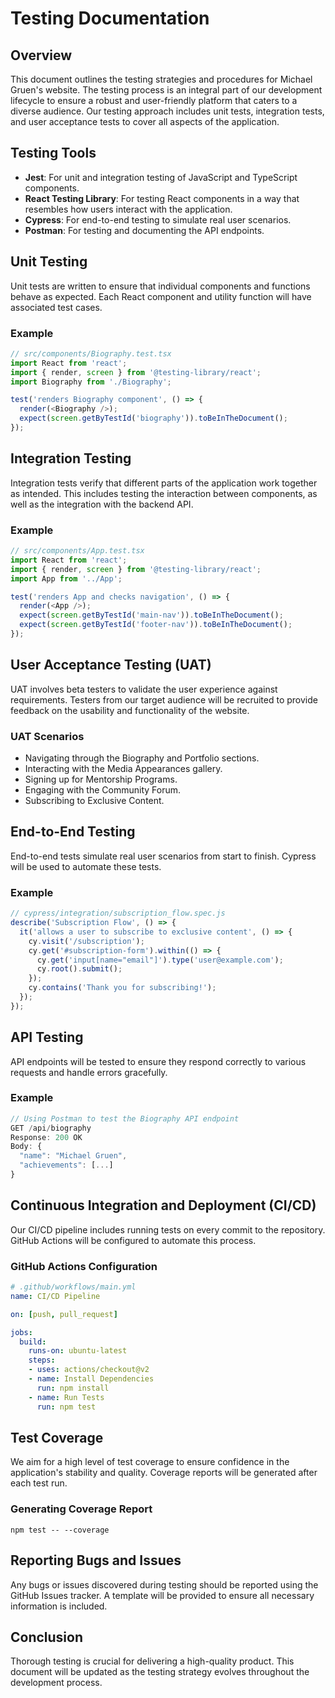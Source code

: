 # Testing Documentation

## Overview

This document outlines the testing strategies and procedures for Michael Gruen's website. The testing process is an integral part of our development lifecycle to ensure a robust and user-friendly platform that caters to a diverse audience. Our testing approach includes unit tests, integration tests, and user acceptance tests to cover all aspects of the application.

## Testing Tools

- **Jest**: For unit and integration testing of JavaScript and TypeScript components.
- **React Testing Library**: For testing React components in a way that resembles how users interact with the application.
- **Cypress**: For end-to-end testing to simulate real user scenarios.
- **Postman**: For testing and documenting the API endpoints.

## Unit Testing

Unit tests are written to ensure that individual components and functions behave as expected. Each React component and utility function will have associated test cases.

### Example

```javascript
// src/components/Biography.test.tsx
import React from 'react';
import { render, screen } from '@testing-library/react';
import Biography from './Biography';

test('renders Biography component', () => {
  render(<Biography />);
  expect(screen.getByTestId('biography')).toBeInTheDocument();
});
```

## Integration Testing

Integration tests verify that different parts of the application work together as intended. This includes testing the interaction between components, as well as the integration with the backend API.

### Example

```javascript
// src/components/App.test.tsx
import React from 'react';
import { render, screen } from '@testing-library/react';
import App from '../App';

test('renders App and checks navigation', () => {
  render(<App />);
  expect(screen.getByTestId('main-nav')).toBeInTheDocument();
  expect(screen.getByTestId('footer-nav')).toBeInTheDocument();
});
```

## User Acceptance Testing (UAT)

UAT involves beta testers to validate the user experience against requirements. Testers from our target audience will be recruited to provide feedback on the usability and functionality of the website.

### UAT Scenarios

- Navigating through the Biography and Portfolio sections.
- Interacting with the Media Appearances gallery.
- Signing up for Mentorship Programs.
- Engaging with the Community Forum.
- Subscribing to Exclusive Content.

## End-to-End Testing

End-to-end tests simulate real user scenarios from start to finish. Cypress will be used to automate these tests.

### Example

```javascript
// cypress/integration/subscription_flow.spec.js
describe('Subscription Flow', () => {
  it('allows a user to subscribe to exclusive content', () => {
    cy.visit('/subscription');
    cy.get('#subscription-form').within(() => {
      cy.get('input[name="email"]').type('user@example.com');
      cy.root().submit();
    });
    cy.contains('Thank you for subscribing!');
  });
});

```

## API Testing

API endpoints will be tested to ensure they respond correctly to various requests and handle errors gracefully.

### Example

```javascript
// Using Postman to test the Biography API endpoint
GET /api/biography
Response: 200 OK
Body: {
  "name": "Michael Gruen",
  "achievements": [...]
}
```

## Continuous Integration and Deployment (CI/CD)

Our CI/CD pipeline includes running tests on every commit to the repository. GitHub Actions will be configured to automate this process.

### GitHub Actions Configuration

```yaml
# .github/workflows/main.yml
name: CI/CD Pipeline

on: [push, pull_request]

jobs:
  build:
    runs-on: ubuntu-latest
    steps:
    - uses: actions/checkout@v2
    - name: Install Dependencies
      run: npm install
    - name: Run Tests
      run: npm test
```

## Test Coverage

We aim for a high level of test coverage to ensure confidence in the application's stability and quality. Coverage reports will be generated after each test run.

### Generating Coverage Report

```shell
npm test -- --coverage
```

## Reporting Bugs and Issues

Any bugs or issues discovered during testing should be reported using the GitHub Issues tracker. A template will be provided to ensure all necessary information is included.

## Conclusion

Thorough testing is crucial for delivering a high-quality product. This document will be updated as the testing strategy evolves throughout the development process.